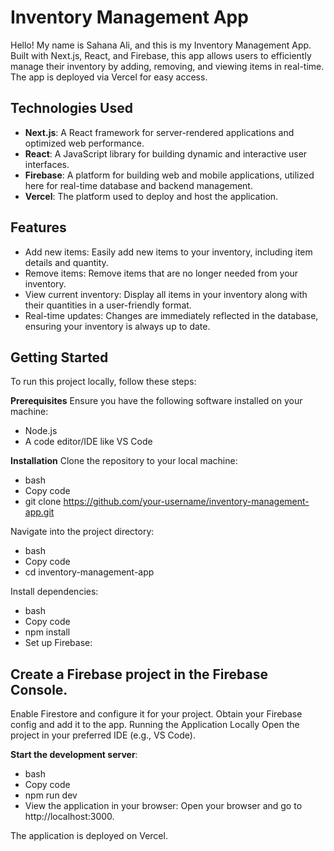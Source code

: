 # Inventory Management App
Hello! My name is Sahana Ali, and this is my Inventory Management App. Built with Next.js, React, and Firebase, this app allows users to efficiently manage their inventory by adding, removing, and viewing items in real-time. The app is deployed via Vercel for easy access.

## Technologies Used
- **Next.js**: A React framework for server-rendered applications and optimized web performance.
- **React**: A JavaScript library for building dynamic and interactive user interfaces.
- **Firebase**: A platform for building web and mobile applications, utilized here for real-time database and backend management.
- **Vercel**: The platform used to deploy and host the application.

## Features
- Add new items: Easily add new items to your inventory, including item details and quantity.
- Remove items: Remove items that are no longer needed from your inventory.
- View current inventory: Display all items in your inventory along with their quantities in a user-friendly format.
- Real-time updates: Changes are immediately reflected in the database, ensuring your inventory is always up to date.

## Getting Started
To run this project locally, follow these steps:

**Prerequisites**
Ensure you have the following software installed on your machine:
- Node.js
- A code editor/IDE like VS Code
  
**Installation**
Clone the repository to your local machine:
- bash
- Copy code
- git clone https://github.com/your-username/inventory-management-app.git
  
Navigate into the project directory:
- bash
- Copy code
- cd inventory-management-app

Install dependencies:
- bash
- Copy code
- npm install
- Set up Firebase:

## Create a Firebase project in the Firebase Console.
Enable Firestore and configure it for your project.
Obtain your Firebase config and add it to the app.
Running the Application Locally
Open the project in your preferred IDE (e.g., VS Code).

**Start the development server**:
- bash
- Copy code
- npm run dev
- View the application in your browser: Open your browser and go to http://localhost:3000.


The application is deployed on Vercel. 
